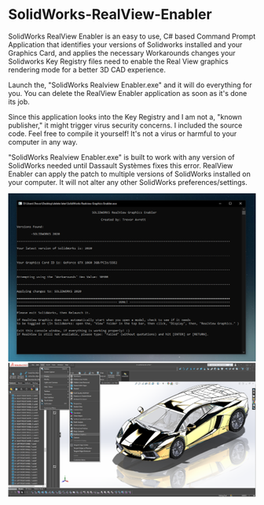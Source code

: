 # SolidWorks-RealView-Enabler

SolidWorks RealView Enabler is an easy to use, C# based Command Prompt Application that identifies your versions of Solidworks installed and your Graphics Card,
and applies the necessary Workarounds changes your Solidworks Key Registry files need to enable the Real View graphics rendering mode
for a better 3D CAD experience.

Launch the, "SolidWorks Realview Enabler.exe" and it will do everything for you. 
You can delete the RealView Enabler application as soon as it's done its job.

Since this application looks into the Key Registry and I am not a, "known publisher," it might trigger virus security concerns. I included the source code. Feel free to compile it yourself! It's not a virus or harmful to your computer in any way. 

"SolidWorks Realview Enabler.exe" is built to work with any version of SolidWorks needed until Dassault Systèmes fixes this error. 
RealView Enabler can apply the patch to multiple versions of SolidWorks installed on your computer. 
It will not alter any other SolidWorks preferences/settings. 

<img src="https://github.com/TrevorAvrett/SolidWorks-RealView-Enabler/blob/master/RealView%20Enabler%20Running.png?raw=true">

<img src="https://github.com/TrevorAvrett/SolidWorks-RealView-Enabler/blob/master/RealView%20Mode%20Example.png?raw=true">
